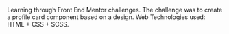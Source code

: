 Learning through Front End Mentor challenges.
The challenge was to create a profile card component based on a design.
Web Technologies used: HTML + CSS + SCSS.